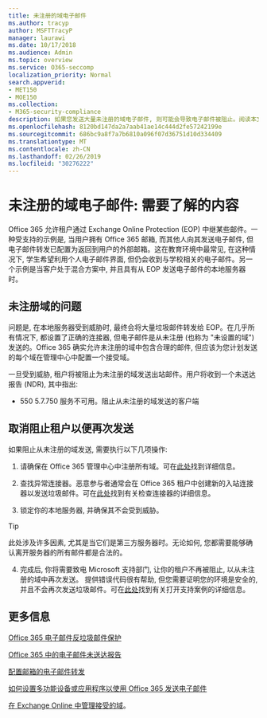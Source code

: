```yaml
---
title: 未注册的域电子邮件
ms.author: tracyp
author: MSFTTracyP
manager: laurawi
ms.date: 10/17/2018
ms.audience: Admin
ms.topic: overview
ms.service: O365-seccomp
localization_priority: Normal
search.appverid:
- MET150
- MOE150
ms.collection:
- M365-security-compliance
description: 如果您发送大量未注册的域电子邮件, 则可能会导致电子邮件被阻止。阅读本文以了解详细信息。
ms.openlocfilehash: 8120bd147da2a7aab41ae14c444d2fe57242199e
ms.sourcegitcommit: 686bc9a8f7a7b6810a096f07d36751d10d334409
ms.translationtype: MT
ms.contentlocale: zh-CN
ms.lasthandoff: 02/26/2019
ms.locfileid: "30276222"
---
```

# <a name="unregistered-domain-email-what-you-need-to-know"></a>未注册的域电子邮件: 需要了解的内容

Office 365 允许租户通过 Exchange Online Protection (EOP) 中继某些邮件。一种受支持的示例是, 当用户拥有 Office 365 邮箱, 而其他人向其发送电子邮件, 但电子邮件转发已配置为返回到用户的外部邮箱。这在教育环境中最常见, 在这种情况下, 学生希望利用个人电子邮件界面, 但仍会收到与学校相关的电子邮件。另一个示例是当客户处于混合方案中, 并且具有从 EOP 发送电子邮件的本地服务器时。

## <a name="problems-with-unregistered-domains"></a>未注册域的问题

问题是, 在本地服务器受到威胁时, 最终会将大量垃圾邮件转发给 EOP。在几乎所有情况下, 都设置了正确的连接器, 但电子邮件是从未注册 (也称为 "未设置的域") 发送的。Office 365 确实允许未注册的域中包含合理的邮件, 但应该为您计划发送的每个域在管理中心中配置一个接受域。

一旦受到威胁, 租户将被阻止为未注册的域发送出站邮件。用户将收到一个未送达报告 (NDR), 其中指出:

- 550 5.7.750 服务不可用。阻止从未注册的域发送的客户端

## <a name="unblocking-tenant-in-order-to-send-again"></a>取消阻止租户以便再次发送

如果阻止从未注册的域发送, 需要执行以下几项操作:

1. 请确保在 Office 365 管理中心中注册所有域。可在[此处](https://docs.microsoft.com/en-us/exchange/mail-flow-best-practices/manage-accepted-domains/manage-accepted-domains)找到详细信息。

2. 查找异常连接器。恶意参与者通常会在 Office 365 租户中创建新的入站连接器以发送垃圾邮件。可在[此处](https://docs.microsoft.com/en-us/powershell/module/exchange/mail-flow/get-inboundconnector?view=exchange-ps)找到有关检查连接器的详细信息。 

3. 锁定你的本地服务器, 并确保其不会受到威胁。

> [!TIP]
> 此处涉及许多因素, 尤其是当它们是第三方服务器时。无论如何, 您都需要能够确认离开服务器的所有邮件都是合法的。

4. 完成后, 你将需要致电 Microsoft 支持部门, 让你的租户不再被阻止, 以从未注册的域中再次发送。 提供错误代码很有帮助, 但您需要证明您的环境是安全的, 并且不会再次发送垃圾邮件。可在[此处](https://support.office.com/en-us/article/Contact-support-for-business-products-Admin-Help-32a17ca7-6fa0-4870-8a8d-e25ba4ccfd4b#ID0EAADAAA=online)找到有关打开支持案例的详细信息。
  
## <a name="for-more-information"></a>更多信息

[Office 365 电子邮件反垃圾邮件保护](anti-spam-protection.md)

[Office 365 中的电子邮件未送达报告](https://support.office.com/article/email-non-delivery-reports-in-office-365-51daa6b9-2e35-49c4-a0c9-df85bf8533c3)

[配置邮箱的电子邮件转发](https://docs.microsoft.com/en-us/exchange/recipients-in-exchange-online/manage-user-mailboxes/configure-email-forwarding)

[如何设置多功能设备或应用程序以使用 Office 365 发送电子邮件](https://support.office.com/en-us/article/How-to-set-up-a-multifunction-device-or-application-to-send-email-using-Office-365-69f58e99-c550-4274-ad18-c805d654b4c4)

[在 Exchange Online 中管理接受的域](https://docs.microsoft.com/en-us/exchange/mail-flow-best-practices/manage-accepted-domains/manage-accepted-domains)。
